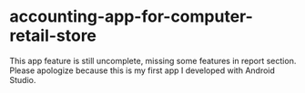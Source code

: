 # accounting-app-for-computer-retail-store
This app feature is still uncomplete, missing some features in report section. Please apologize because this is my first app I developed with Android Studio.
